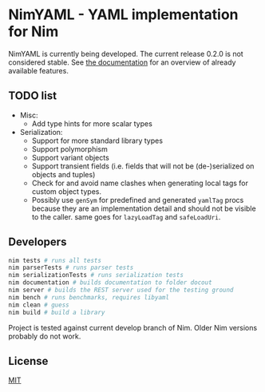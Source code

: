 # NimYAML - YAML implementation for Nim

NimYAML is currently being developed. The current release 0.2.0 is not
considered stable. See [the documentation](http://flyx.github.io/NimYAML/) for
an overview of already available features.

## TODO list

 * Misc:
   - Add type hints for more scalar types
 * Serialization:
   - Support for more standard library types
   - Support polymorphism
   - Support variant objects
   - Support transient fields (i.e. fields that will not be (de-)serialized on
     objects and tuples)
   - Check for and avoid name clashes when generating local tags for custom
     object types.
   - Possibly use `genSym` for predefined and generated `yamlTag` procs because
     they are an implementation detail and should not be visible to the caller.
     same goes for `lazyLoadTag` and `safeLoadUri`.

## Developers

```bash
nim tests # runs all tests
nim parserTests # runs parser tests
nim serializationTests # runs serialization tests
nim documentation # builds documentation to folder docout
nim server # builds the REST server used for the testing ground
nim bench # runs benchmarks, requires libyaml
nim clean # guess
nim build # build a library
```

Project is tested against current develop branch of Nim. Older Nim versions
probably do not work.

## License

[MIT](copying.txt)
